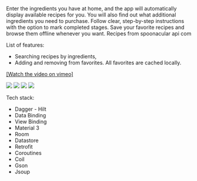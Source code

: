 Enter the ingredients you have at home, and the app will automatically display available recipes for you. You will also find out what additional ingredients you need to purchase. Follow clear, step-by-step instructions with the option to mark completed stages. Save your favorite recipes and browse them offline whenever you want.
Recipes from spoonacular api com

List of features:
- Searching recipes by ingredients, 
- Adding and removing from favorites. All favorites are cached locally. 

[[Watch the video on vimeo]](https://vimeo.com/873607595?share=copy)

<img src="https://play-lh.googleusercontent.com/lxoVs5VAHzpEPQ0weYo9r7FwjWyGsxlVfMx1ZFU0rLYN8XryLZQEInl2NGfYFcX2d4s=w1052-h592-rw" href="">
<img src="https://play-lh.googleusercontent.com/lxoVs5VAHzpEPQ0weYo9r7FwjWyGsxlVfMx1ZFU0rLYN8XryLZQEInl2NGfYFcX2d4s=w1052-h592-rw" href="">
<img src="https://play-lh.googleusercontent.com/vY5BSRpLA-41AJEfPbDUKJdXMFai7B6CbnJ8LO4DW_FBAu6-Q8ALbvgdRh-8eYaqQK0=w1052-h592-rw" href="">
<img src="https://play-lh.googleusercontent.com/xImt3hxTcwV6DNFzTTULRo8yULc98liZR8Q7wu6QbalhoNr7v5T78bHZzHjgzS_xh8Q=w1052-h592-rw" href="">

Tech stack:
- Dagger - Hilt
- Data Binding
- View Binding
- Material 3
- Room
- Datastore
- Retrofit
- Coroutines
- Coil
- Gson
- Jsoup
